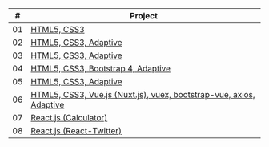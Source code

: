 
| #        | Project            
| ------------- |-------------| 
| 01 | [HTML5, CSS3 ](https://bek-app.github.io/golden/) |
| 02 | [HTML5, CSS3, Adaptive](https://bek-app.github.io/const/) |
| 03 | [HTML5, CSS3, Adaptive ](https://bek-app.github.io/creative/) |
| 04 | [HTML5, CSS3, Bootstrap 4, Adaptive](https://bek-app.github.io/abn/)|
| 05 | [HTML5, CSS3, Adaptive](http://github.com/) |
| 06 | [HTML5, CSS3, Vue.js (Nuxt.js), vuex, bootstrap-vue, axios, Adaptive](https://nuxt-project-ps5.herokuapp.com/) |
| 07 | [React.js (Calculator) ](https://calculator-app-reactjs.herokuapp.com/) |  
| 08 | [React.js (React-Twitter) ](https://react-twitterapp.herokuapp.com/) |  


